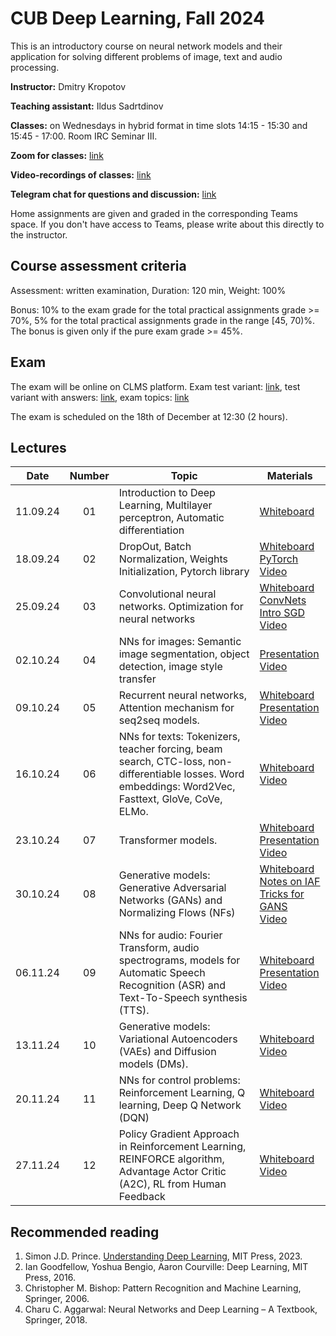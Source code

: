 # CUB Deep Learning, Fall 2024

This is an introductory course on neural network models and their application for solving different problems of image, text and audio processing.

**Instructor:** Dmitry Kropotov

**Teaching assistant:** Ildus Sadrtdinov

**Classes:** on Wednesdays in hybrid format in time slots 14:15 - 15:30 and 15:45 - 17:00. Room IRC Seminar III.

**Zoom for classes:** [link](https://constructor-university.zoom-x.de/j/67032866511?pwd=w6hl3tWoFa0alovM4xSW701J4lvTUf.1)

**Video-recordings of classes:** [link](https://www.youtube.com/playlist?list=PLmdhHuaoylaFWhqfL-tF6Dwdp0fT2TYJL)

**Telegram chat for questions and discussion:** [link](https://t.me/+CoIdXcql7a5mMzNi)

Home assignments are given and graded in the corresponding Teams space. If you don't have access to Teams, please write about this directly to the instructor.

## Course assessment criteria

Assessment: written examination, Duration: 120 min, Weight: 100%

Bonus: 10% to the exam grade for the total practical assignments grade >= 70%, 5% for the total practical assignments grade in the range [45, 70)%. The bonus is given only if the pure exam grade >= 45%.

## Exam

The exam will be online on CLMS platform. Exam test variant: [link](Materials/test_exam.pdf), test variant with answers: [link](Materials/test_exam_with_answers.pdf), exam topics: [link](Materials/exam_topics.pdf)

The exam is scheduled on the 18th of December at 12:30 (2 hours).

## Lectures

| Date | Number | Topic | Materials |
| :---: | :---: | --- | --- |
| 11.09.24  | 01  | Introduction to Deep Learning, Multilayer perceptron, Automatic differentiation  | [Whiteboard](Materials/DL01.pdf)  |
| 18.09.24  | 02  | DropOut, Batch Normalization, Weights Initialization, Pytorch library    | [Whiteboard](Materials/DL02.pdf)<br> [PyTorch](Materials/pytorch.pptx)<br> [Video](https://youtu.be/If1I9HM3h9o)  |
| 25.09.24  | 03  | Convolutional neural networks. Optimization for neural networks | [Whiteboard](Materials/DL03.pdf)<br> [ConvNets](Materials/convnets.pptx)<br> [Intro SGD](Materials/Intro_SGD.pdf)<br> [Video](https://youtu.be/shzYsnA_hRU)  |
| 02.10.24  | 04  | NNs for images: Semantic image segmentation, object detection, image style transfer  | [Presentation](Materials/segmentation_detection_st.pptx)<br> [Video](https://youtu.be/VNwCI-amGcc) |
| 09.10.24  | 05  | Recurrent neural networks, Attention mechanism for seq2seq models.   | [Whiteboard](Materials/DL05.pdf)<br> [Presentation](Materials/rnns.pptx)<br> [Video](https://youtu.be/NJUDAhydMXk)  | 
| 16.10.24  | 06  | NNs for texts: Tokenizers, teacher forcing, beam search, CTC-loss, non-differentiable losses. Word embeddings: Word2Vec, Fasttext, GloVe, CoVe, ELMo. | [Whiteboard](Materials/DL06.pdf)<br> [Video](https://youtu.be/WgcwWyLycPo) |
| 23.10.24  | 07  | Transformer models. | [Whiteboard](Materials/DL07.pdf)<br> [Presentation](Materials/transformer.pptx)<br> [Video](https://youtu.be/FK3AFos_Zno)  |
| 30.10.24  | 08  | Generative models: Generative Adversarial Networks (GANs) and Normalizing Flows (NFs) | [Whiteboard](Materials/DL08.pdf)<br> [Notes on IAF](Materials/IAF_notes.pdf)<br> [Tricks for GANS](https://github.com/soumith/ganhacks)<br> [Video](https://youtu.be/j-RNZ3BAk_0)|
| 06.11.24  | 09  | NNs for audio: Fourier Transform, audio spectrograms, models for Automatic Speech Recognition (ASR) and Text-To-Speech synthesis (TTS).  | [Whiteboard](Materials/DL09.pdf)<br> [Presentation](Materials/audio_models.pptx)<br> [Video](https://youtu.be/jWXibU8a1Uw)  |
| 13.11.24  | 10  | Generative models: Variational Autoencoders (VAEs) and Diffusion models (DMs). | [Whiteboard](Materials/DL10.pdf)<br> [Video](https://youtu.be/R6EwSx7oxCM)  |
| 20.11.24  | 11  | NNs for control problems: Reinforcement Learning, Q learning, Deep Q Network (DQN)  | [Whiteboard](Materials/DL11.pdf)<br> [Video](https://youtu.be/K32bpTCUISM)  |
| 27.11.24  | 12  | Policy Gradient Approach in Reinforcement Learning, REINFORCE algorithm, Advantage Actor Critic (A2C), RL from Human Feedback | [Whiteboard](Materials/DL12.pdf)<br> [Video](https://youtu.be/ZiZo3xjCXTA)  |

## Recommended reading
1. Simon J.D. Prince. [Understanding Deep Learning](https://udlbook.github.io/udlbook/), MIT Press, 2023. 
1. Ian Goodfellow, Yoshua Bengio, Aaron Courville: Deep Learning, MIT Press, 2016.
1. Christopher M. Bishop: Pattern Recognition and Machine Learning, Springer, 2006.
1. Charu C. Aggarwal: Neural Networks and Deep Learning – A Textbook, Springer, 2018.
